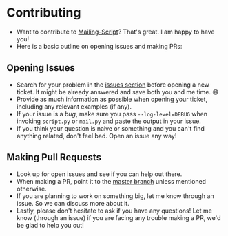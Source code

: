 # Contributing

- Want to contribute to [Mailing-Script](https://github.com/dewanshrawat15/Mailing-Script)?
That's great. I am happy to have you!
- Here is a basic outline on opening issues and making PRs:

## Opening Issues

- Search for your problem in the
[issues section](https://github.com/dewanshrawat15/Mailing-Script/issues)
before opening a new ticket. It might be already answered and save both you and me time. :smile:
- Provide as much information as possible when opening your ticket, including any relevant examples (if any).
- If your issue is a *bug*, make sure you pass `--log-level=DEBUG` when invoking
`script.py` or `mail.py` and paste the output in your issue.
- If you think your question is naive or something and you can't find anything related,
don't feel bad. Open an issue any way!

## Making Pull Requests

- Look up for open issues and see if you can help out there.
- When making a PR, point it to the [master branch](https://github.com/dewanshrawat15/Mailing-Script/tree/master)
unless mentioned otherwise.
- If you are planning to work on something big, let me know through an issue. So we can discuss more about it.
- Lastly, please don't hesitate to ask if you have any questions!
Let me know (through an issue) if you are facing any trouble making a PR, we'd be glad to help you out!
